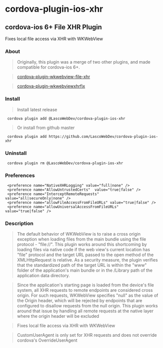 # cordova-plugin-ios-xhr
## cordova-ios 6+ File XHR Plugin

Fixes local file access via XHR with WKWebView

### About
> Originally, this plugin was a merge of two other plugins, and made compatible for cordova-ios 6+.

> [cordova-plugin-wkwebview-file-xhr](https://github.com/oracle/cordova-plugin-wkwebview-file-xhr)

> [cordova-plugin-wkwebviewxhrfix](https://github.com/TheMattRay/cordova-plugin-wkwebviewxhrfix)

### Install

> Install latest release

     cordova plugin add @LascoWebDev/cordova-plugin-ios-xhr
     
> Or install from github master

     cordova plugin add https://github.com/LascoWebDev/cordova-plugin-ios-xhr
     
### Uninstall

     cordova plugin rm @LascoWebDev/cordova-plugin-ios-xhr
     
### Preferences

     <preference name="NativeXHRLogging" value="full|none" />
     <preference name="AllowUntrustedCerts"  value="true|false" />
     <preference name="InterceptRemoteRequests" value="all|secureOnly|none" />
     <preference name="allowFileAccessFromFileURLs" value="true|false" />
     <preference name="allowUniversalAccessFromFileURLs" value="true|false" />
     
### Description

>The default behavior of WKWebView is to raise a cross origin exception when loading files from the main bundle using the file protocol - "file://". This plugin works around this shortcoming by loading files via native code if the web view's current location has "file" protocol and the target URL passed to the open method of the XMLHttpRequest is relative. As a security measure, the plugin verifies that the standardized path of the target URL is within the "www" folder of the application's main bundle or in the /Library path of the application data directory.

>Since the application's starting page is loaded from the device's file system, all XHR requests to remote endpoints are considered cross origin. For such requests, WKWebView specifies "null" as the value of the Origin header, which will be rejected by endpoints that are configured to disallow requests from the null origin. This plugin works around that issue by handling all remote requests at the native layer where the origin header will be excluded

>Fixes local file access via XHR with WKWebView

>CustomUserAgent is only set for XHR requests and does not override cordova's OverrideUserAgent
